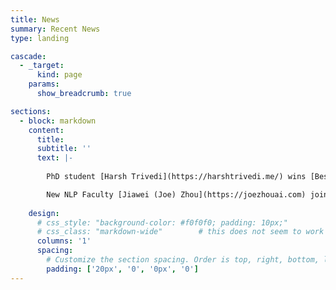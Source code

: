 ```yaml
---
title: News
summary: Recent News
type: landing

cascade:
  - _target:
      kind: page
    params:
      show_breadcrumb: true

sections:
  - block: markdown
    content:
      title:
      subtitle: ''
      text: |-
    
        PhD student [Harsh Trivedi](https://harshtrivedi.me/) wins [Best Resource Paper](https://aclanthology.org/2024.acl-long.850/) at ACL 2024 with [AppWorld](https://appworld.dev/)

        New NLP Faculty [Jiawei (Joe) Zhou](https://joezhouai.com) joins Stony Brook University
    
    design:
      # css_style: "background-color: #f0f0f0; padding: 10px;"
      # css_class: "markdown-wide"        # this does not seem to work
      columns: '1'
      spacing:
        # Customize the section spacing. Order is top, right, bottom, left.
        padding: ['20px', '0', '0px', '0']
---
```


